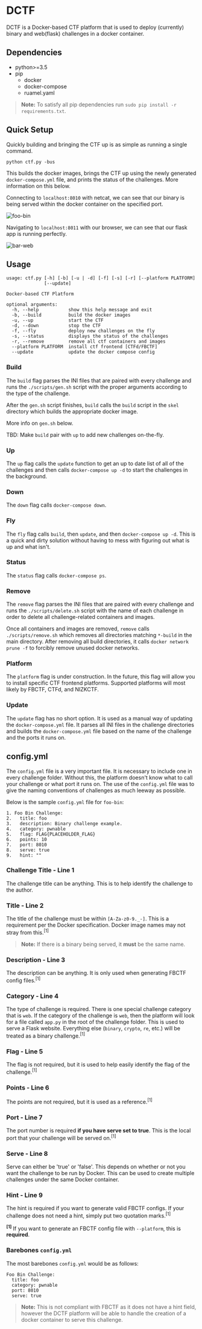 # DCTF

DCTF is a Docker-based CTF platform that is used to deploy (currently) binary and web(flask) challenges in a docker container.

## Dependencies

* python>=3.5
* pip
	* docker
	* docker-compose
	* ruamel.yaml

> **Note:**
> To satisfy all pip dependencies run `sudo pip install -r requirements.txt`.

## Quick Setup

Quickly building and bringing the CTF up is as simple as running a single command.

`python ctf.py -bus`

This builds the docker images, brings the CTF up using the newly generated `docker-compose.yml` file, and prints the status of the challenges. More information on this below.

Connecting to `localhost:8010` with netcat, we can see that our binary is being served within the docker container on the specified port.

![foo-bin](images/foo-bin.png)

Navigating to `localhost:8011` with our browser, we can see that our flask app is running perfectly.

![bar-web](images/bar-web.png)

## Usage

```
usage: ctf.py [-h] [-b] [-u | -d] [-f] [-s] [-r] [--platform PLATFORM]
              [--update]

Docker-based CTF Platform

optional arguments:
  -h, --help           show this help message and exit
  -b, --build          build the docker images
  -u, --up             start the CTF
  -d, --down           stop the CTF
  -f, --fly            deploy new challenges on the fly
  -s, --status         displays the status of the challenges
  -r, --remove         remove all ctf containers and images
  --platform PLATFORM  install ctf frontend [CTFd/FBCTF]
  --update             update the docker compose config
```

### Build

The `build` flag parses the INI files that are paired with every challenge and runs the `./scripts/gen.sh` script with the proper arguments according to the type of the challenge.

After the `gen.sh` script finishes, `build` calls the `build` script in the `skel` directory which builds the appropriate docker image.

More info on `gen.sh` below.

TBD: Make `build` pair with `up` to add new challenges on-the-fly.

### Up

The `up` flag calls the `update` function to get an up to date list of all of the challenges and then calls `docker-compose up -d` to start the challenges in the background.

### Down

The `down` flag calls `docker-compose down`.

### Fly

The `fly` flag calls `build`, then `update`, and then `docker-compose up -d`. This is a quick and dirty solution without having to mess with figuring out what is up and what isn't.

### Status

The `status` flag calls `docker-compose ps`.

### Remove

The `remove` flag parses the INI files that are paired with every challenge and runs the `./scripts/delete.sh` script with the name of each challenge in order to delete all challenge-related containers and images.

Once all containers and images are removed, `remove` calls `./scripts/remove.sh` which removes all directories matching `*-build` in the main directory. After removing all build directories, it calls `docker network prune -f` to forcibly remove unused docker networks.

### Platform

The `platform` flag is under construction. In the future, this flag will allow you to install specific CTF frontend platforms. Supported platforms will most likely by FBCTF, CTFd, and NIZKCTF.

### Update

The `update` flag has no short option. It is used as a manual way of updating the `docker-compose.yml` file. It parses all INI files in the challenge directories and builds the `docker-compose.yml` file based on the name of the challenge and the ports it runs on.

## config.yml

The `config.yml` file is a very important file. It is necessary to include one in every challenge folder. Without this, the platform doesn't know what to call your challenge or what port it runs on. The use of the `config.yml` file was to give the naming conventions of challenges as much leeway as possible.

Below is the sample `config.yml` file for `foo-bin`:

```
1. Foo Bin Challenge:
2.   title: foo
3.   description: Binary challenge example.
4.   category: pwnable
5.   flag: FLAG{PLACEHOLDER_FLAG}
6.   points: 10
7.   port: 8010
8.   serve: true
9.   hint: ""
```

### Challenge Title - Line 1

The challenge title can be anything. This is to help identify the challenge to the author.

### Title - Line 2

The title of the challenge must be within `[A-Za-z0-9._-]`. This is a requirement per the Docker specification. Docker image names may not stray from this.<sup>[1]</sup>

> **Note:**
> If there is a binary being served, it **must** be the same name.

### Description - Line 3

The description can be anything. It is only used when generating FBCTF config files.<sup>[1]</sup>

### Category - Line 4

The type of challenge is required. There is one special challenge category that is `web`. If the category of the challenge is `web`, then the platform will look for a file called `app.py` in the root of the challenge folder. This is used to serve a Flask website. Everything else (`binary`, `crypto`, `re`, etc.) will be treated as a binary challenge.<sup>[1]</sup>

### Flag - Line 5

The flag is not required, but it is used to help easily identify the flag of the challenge.<sup>[1]</sup>

### Points - Line 6

The points are not required, but it is used as a reference.<sup>[1]</sup>

### Port - Line 7

The port number is required **if you have serve set to true**. This is the local port that your challenge will be served on.<sup>[1]</sup>

### Serve - Line 8

Serve can either be 'true' or 'false'. This depends on whether or not you want the challenge to be run by Docker. This can be used to create multiple challenges under the same Docker container.

### Hint - Line 9

The hint is required if you want to generate valid FBCTF configs. If your challenge does not need a hint, simply put two quotation marks.<sup>[1]</sup>

<sup>**[1]**</sup> If you want to generate an FBCTF config file with `--platform`, this is **required**.

### Barebones `config.yml`

The most barebones `config.yml` would be as follows:

```
Foo Bin Challenge:
  title: foo
  category: pwnable
  port: 8010
  serve: true
```

> **Note:**
> This is not compliant with FBCTF as it does not have a hint field, however the DCTF platform will be able to handle the creation of a docker container to serve this challenge.
